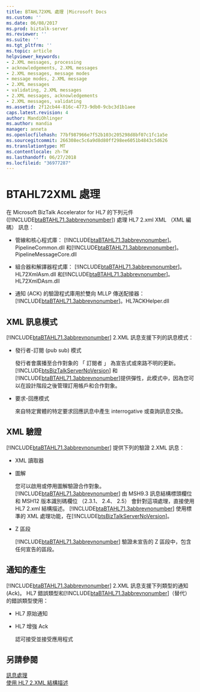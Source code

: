 ```yaml
---
title: BTAHL72XML 處理 |Microsoft Docs
ms.custom: ''
ms.date: 06/08/2017
ms.prod: biztalk-server
ms.reviewer: ''
ms.suite: ''
ms.tgt_pltfrm: ''
ms.topic: article
helpviewer_keywords:
- 2.XML messages, processing
- acknowledgements, 2.XML messages
- 2.XML messages, message modes
- message modes, 2.XML message
- 2.XML messages
- validating, 2.XML messages
- 2.XML messages, acknowledgements
- 2.XML messages, validating
ms.assetid: 2f12cb44-816c-4773-9db0-9cbc3d1b1aee
caps.latest.revision: 4
author: MandiOhlinger
ms.author: mandia
manager: anneta
ms.openlocfilehash: 77bf987966e7f52b103c205298d8bf07c1fc1a5e
ms.sourcegitcommit: 266308ec5c6a9d8d80ff298ee6051b4843c5d626
ms.translationtype: MT
ms.contentlocale: zh-TW
ms.lasthandoff: 06/27/2018
ms.locfileid: "36977287"
---
```

# <a name="btahl72xml-processing"></a>BTAHL72XML 處理
在 Microsoft BizTalk Accelerator for HL7 的下列元件 ([!INCLUDE[btaBTAHL71.3abbrevnonumber](../../includes/btabtahl71-3abbrevnonumber-md.md)]) 處理 HL7 2.xml XML （XML 編碼） 訊息：  
  
- 管線和核心程式庫： [!INCLUDE[btaBTAHL71.3abbrevnonumber](../../includes/btabtahl71-3abbrevnonumber-md.md)]。PipelineCommon.dll 和[!INCLUDE[btaBTAHL71.3abbrevnonumber](../../includes/btabtahl71-3abbrevnonumber-md.md)]。PipelineMessageCore.dll  
  
- 組合器和解譯器程式庫： [!INCLUDE[btaBTAHL71.3abbrevnonumber](../../includes/btabtahl71-3abbrevnonumber-md.md)]。HL72XmlAsm.dll 和[!INCLUDE[btaBTAHL71.3abbrevnonumber](../../includes/btabtahl71-3abbrevnonumber-md.md)]。HL72XmlDAsm.dll  
  
- 通知 (ACK) 的驗證程式庫用於雙向 MLLP 傳送配接器： [!INCLUDE[btaBTAHL71.3abbrevnonumber](../../includes/btabtahl71-3abbrevnonumber-md.md)]。HL7ACKHelper.dll  
  
## <a name="xml-message-modes"></a>XML 訊息模式  
 [!INCLUDE[btaBTAHL71.3abbrevnonumber](../../includes/btabtahl71-3abbrevnonumber-md.md)] 2.XML 訊息支援下列的訊息模式：  
  
- 發行者-訂閱 (pub sub) 模式  
  
   發行者會廣播至合作對象的 「 訂閱者 」 為宣告式或來路不明的更新。 [!INCLUDE[btsBizTalkServerNoVersion](../../includes/btsbiztalkservernoversion-md.md)] 和[!INCLUDE[btaBTAHL71.3abbrevnonumber](../../includes/btabtahl71-3abbrevnonumber-md.md)]提供彈性，此模式中，因為您可以在設計階段之後管理訂用帳戶和合作對象。  
  
- 要求-回應模式  
  
   來自特定實體的特定要求回應訊息中產生 interrogative 或查詢訊息交換。  
  
## <a name="xml-validation"></a>XML 驗證  
 [!INCLUDE[btaBTAHL71.3abbrevnonumber](../../includes/btabtahl71-3abbrevnonumber-md.md)] 提供下列的驗證 2.XML 訊息：  
  
- XML 讀取器  
  
- 圖解  
  
   您可以啟用或停用圖解驗證合作對象。 [!INCLUDE[btaBTAHL71.3abbrevnonumber](../../includes/btabtahl71-3abbrevnonumber-md.md)] 由 MSH9.3 訊息結構標頭欄位和 MSH12 版本識別碼欄位 （2.3.1、 2.4、 2.5） 會針對這項處理，直接使用 HL7 2.xml 結構描述。 [!INCLUDE[btaBTAHL71.3abbrevnonumber](../../includes/btabtahl71-3abbrevnonumber-md.md)] 使用標準的 XML 處理功能，在[!INCLUDE[btsBizTalkServerNoVersion](../../includes/btsbiztalkservernoversion-md.md)]。  
  
- Z 區段  
  
   [!INCLUDE[btaBTAHL71.3abbrevnonumber](../../includes/btabtahl71-3abbrevnonumber-md.md)] 驗證未宣告的 Z 區段中，包含任何宣告的區段。  
  
## <a name="ack-generation"></a>通知的產生  
 [!INCLUDE[btaBTAHL71.3abbrevnonumber](../../includes/btabtahl71-3abbrevnonumber-md.md)] 2.XML 訊息支援下列類型的通知 (Ack)。 HL7 錯誤類型和[!INCLUDE[btaBTAHL71.3abbrevnonumber](../../includes/btabtahl71-3abbrevnonumber-md.md)]（替代） 的錯誤類型使用：  
  
-   HL7 原始通知  
  
-   HL7 增強 Ack  
  
     認可接受並接受應用程式  
  
## <a name="see-also"></a>另請參閱  
 [訊息處理](../../adapters-and-accelerators/accelerator-hl7/message-processing.md)   
 [使用 HL7 2.XML 結構描述](../../adapters-and-accelerators/accelerator-hl7/using-hl7-2-xml-schemas.md)